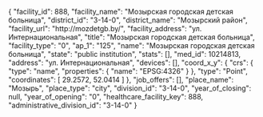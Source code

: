 {
    "facility_id": 888,
    "facility_name": "Мозырская городская детская больница",
    "district_id": "3-14-0",
    "district_name": "Мозырский район",
    "facility_url": "http:\/\/mozdetgb.by\/",
    "facility_address": "ул. Интернациональная",
    "title": "Мозырская городская детская больница",
    "facility_type": "0",
    "ap_1": "125",
    "name": "Мозырская городская детская больница",
    "state": "public institution",
    "stats": [],
    "med_id": 10214813,
    "address": "ул. Интернациональная",
    "devices": [],
    "coord_x_y": {
        "crs": {
            "type": "name",
            "properties": {
                "name": "EPSG:4326"
            }
        },
        "type": "Point",
        "coordinates": [
            29.2572,
            52.0414
        ]
    },
    "job_offers": [],
    "place_name": "Мозырь",
    "place_type": "city",
    "division_id": "3-14-0",
    "year_of_closing": null,
    "year_of_opening": "0",
    "healthcare_facility_key": 888,
    "administrative_division_id": "3-14-0"
}